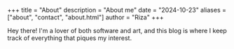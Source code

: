 +++
title = "About"
description = "About me"
date = "2024-10-23"
aliases = ["about", "contact", "about.html"]
author = "Riza"
+++

Hey there! I'm a lover of both software and art, and this blog is where I keep track of everything that piques my interest.